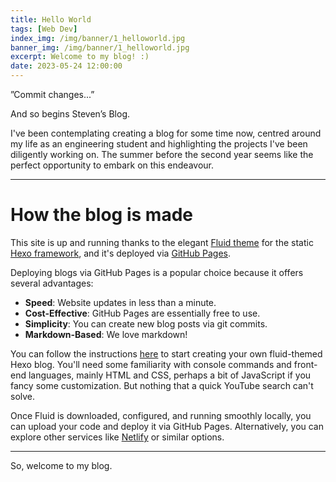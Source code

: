 ```yaml
---
title: Hello World
tags: [Web Dev]
index_img: /img/banner/1_helloworld.jpg
banner_img: /img/banner/1_helloworld.jpg
excerpt: Welcome to my blog! :)
date: 2023-05-24 12:00:00
---
```

<p class="note note-success">”Commit changes...”</p>

And so begins Steven’s Blog.

I've been contemplating creating a blog for some time now, centred around my life as an engineering student and highlighting the projects I've been diligently working on. The summer before the second year seems like the perfect opportunity to embark on this endeavour.

---

# How the blog is made
This site is up and running thanks to the elegant [Fluid theme](https://hexo.fluid-dev.com/docs/en/) for the static [Hexo framework](https://hexo.io/index.html), and it's deployed via [GitHub Pages](https://pages.github.com/).

Deploying blogs via GitHub Pages is a popular choice because it offers several advantages:
* **Speed**: Website updates in less than a minute.
* **Cost-Effective**: GitHub Pages are essentially free to use.
* **Simplicity**: You can create new blog posts via git commits.
* **Markdown-Based**: We love markdown!

You can follow the instructions [here](https://hexo.fluid-dev.com/docs/en/start/) to start creating your own fluid-themed Hexo blog. You'll need some familiarity with console commands and front-end languages, mainly HTML and CSS, perhaps a bit of JavaScript if you fancy some customization. But nothing that a quick YouTube search can't solve.

Once Fluid is downloaded, configured, and running smoothly locally, you can upload your code and deploy it via GitHub Pages. Alternatively, you can explore other services like [Netlify](https://www.netlify.com/) or similar options.

---

So, welcome to my blog.
